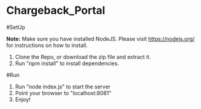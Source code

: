 # Chargeback_Portal

#SetUp

**Note:** Make sure you have installed NodeJS. Please visit https://nodejs.org/ for instructions on how to install.

1. Clone the Repo, or download the zip file and extract it.
2. Run "npm install" to install dependencies.


#Run

1. Run "node index.js" to start the server
2. Point your browser to "localhost:8081"
3. Enjoy!
